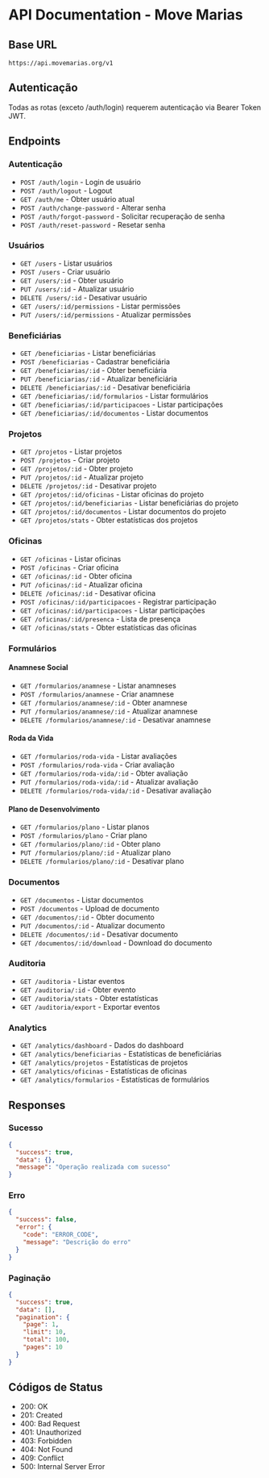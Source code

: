 # API Documentation - Move Marias

## Base URL

`https://api.movemarias.org/v1`

## Autenticação

Todas as rotas (exceto /auth/login) requerem autenticação via Bearer Token JWT.

## Endpoints

### Autenticação

- `POST /auth/login` - Login de usuário
- `POST /auth/logout` - Logout
- `GET /auth/me` - Obter usuário atual
- `POST /auth/change-password` - Alterar senha
- `POST /auth/forgot-password` - Solicitar recuperação de senha
- `POST /auth/reset-password` - Resetar senha

### Usuários

- `GET /users` - Listar usuários
- `POST /users` - Criar usuário
- `GET /users/:id` - Obter usuário
- `PUT /users/:id` - Atualizar usuário
- `DELETE /users/:id` - Desativar usuário
- `GET /users/:id/permissions` - Listar permissões
- `PUT /users/:id/permissions` - Atualizar permissões

### Beneficiárias

- `GET /beneficiarias` - Listar beneficiárias
- `POST /beneficiarias` - Cadastrar beneficiária
- `GET /beneficiarias/:id` - Obter beneficiária
- `PUT /beneficiarias/:id` - Atualizar beneficiária
- `DELETE /beneficiarias/:id` - Desativar beneficiária
- `GET /beneficiarias/:id/formularios` - Listar formulários
- `GET /beneficiarias/:id/participacoes` - Listar participações
- `GET /beneficiarias/:id/documentos` - Listar documentos

### Projetos

- `GET /projetos` - Listar projetos
- `POST /projetos` - Criar projeto
- `GET /projetos/:id` - Obter projeto
- `PUT /projetos/:id` - Atualizar projeto
- `DELETE /projetos/:id` - Desativar projeto
- `GET /projetos/:id/oficinas` - Listar oficinas do projeto
- `GET /projetos/:id/beneficiarias` - Listar beneficiárias do projeto
- `GET /projetos/:id/documentos` - Listar documentos do projeto
- `GET /projetos/stats` - Obter estatísticas dos projetos

### Oficinas

- `GET /oficinas` - Listar oficinas
- `POST /oficinas` - Criar oficina
- `GET /oficinas/:id` - Obter oficina
- `PUT /oficinas/:id` - Atualizar oficina
- `DELETE /oficinas/:id` - Desativar oficina
- `POST /oficinas/:id/participacoes` - Registrar participação
- `GET /oficinas/:id/participacoes` - Listar participações
- `GET /oficinas/:id/presenca` - Lista de presença
- `GET /oficinas/stats` - Obter estatísticas das oficinas

### Formulários

#### Anamnese Social

- `GET /formularios/anamnese` - Listar anamneses
- `POST /formularios/anamnese` - Criar anamnese
- `GET /formularios/anamnese/:id` - Obter anamnese
- `PUT /formularios/anamnese/:id` - Atualizar anamnese
- `DELETE /formularios/anamnese/:id` - Desativar anamnese

#### Roda da Vida

- `GET /formularios/roda-vida` - Listar avaliações
- `POST /formularios/roda-vida` - Criar avaliação
- `GET /formularios/roda-vida/:id` - Obter avaliação
- `PUT /formularios/roda-vida/:id` - Atualizar avaliação
- `DELETE /formularios/roda-vida/:id` - Desativar avaliação

#### Plano de Desenvolvimento

- `GET /formularios/plano` - Listar planos
- `POST /formularios/plano` - Criar plano
- `GET /formularios/plano/:id` - Obter plano
- `PUT /formularios/plano/:id` - Atualizar plano
- `DELETE /formularios/plano/:id` - Desativar plano

### Documentos

- `GET /documentos` - Listar documentos
- `POST /documentos` - Upload de documento
- `GET /documentos/:id` - Obter documento
- `PUT /documentos/:id` - Atualizar documento
- `DELETE /documentos/:id` - Desativar documento
- `GET /documentos/:id/download` - Download do documento

### Auditoria

- `GET /auditoria` - Listar eventos
- `GET /auditoria/:id` - Obter evento
- `GET /auditoria/stats` - Obter estatísticas
- `GET /auditoria/export` - Exportar eventos

### Analytics

- `GET /analytics/dashboard` - Dados do dashboard
- `GET /analytics/beneficiarias` - Estatísticas de beneficiárias
- `GET /analytics/projetos` - Estatísticas de projetos
- `GET /analytics/oficinas` - Estatísticas de oficinas
- `GET /analytics/formularios` - Estatísticas de formulários

## Responses

### Sucesso

```json
{
  "success": true,
  "data": {},
  "message": "Operação realizada com sucesso"
}
```

### Erro

```json
{
  "success": false,
  "error": {
    "code": "ERROR_CODE",
    "message": "Descrição do erro"
  }
}
```

### Paginação

```json
{
  "success": true,
  "data": [],
  "pagination": {
    "page": 1,
    "limit": 10,
    "total": 100,
    "pages": 10
  }
}
```

## Códigos de Status

- 200: OK
- 201: Created
- 400: Bad Request
- 401: Unauthorized
- 403: Forbidden
- 404: Not Found
- 409: Conflict
- 500: Internal Server Error
